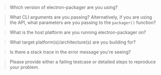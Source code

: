 <!-- Please describe the issue here. -->



<!-- To make it easier for the community to resolve your issue, please answer the following
     questions to the best of your ability, where it's relevant. -->

> Which version of electron-packager are you using?



> What CLI arguments are you passing? Alternatively, if you are using the API, what parameters are
> you passing to the `packager()` function?



> What is the host platform are you running electron-packager on?
<!-- Please supply name, version, and architecture. -->



> What target platform(s)/architecture(s) are you building for?



> Is there a stack trace in the error message you're seeing?
<!-- If so, please paste it (preferably in a preformatted block) -->



> Please provide either a failing testcase or detailed steps to reproduce your problem.


